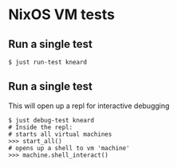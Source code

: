 # NixOS VM tests

## Run a single test

``` console
$ just run-test kneard
```


## Run a single test

This will open up a repl for interactive debugging

``` console
$ just debug-test kneard
# Inside the repl:
# starts all virtual machines
>>> start_all()
# opens up a shell to vm 'machine'
>>> machine.shell_interact()
```
